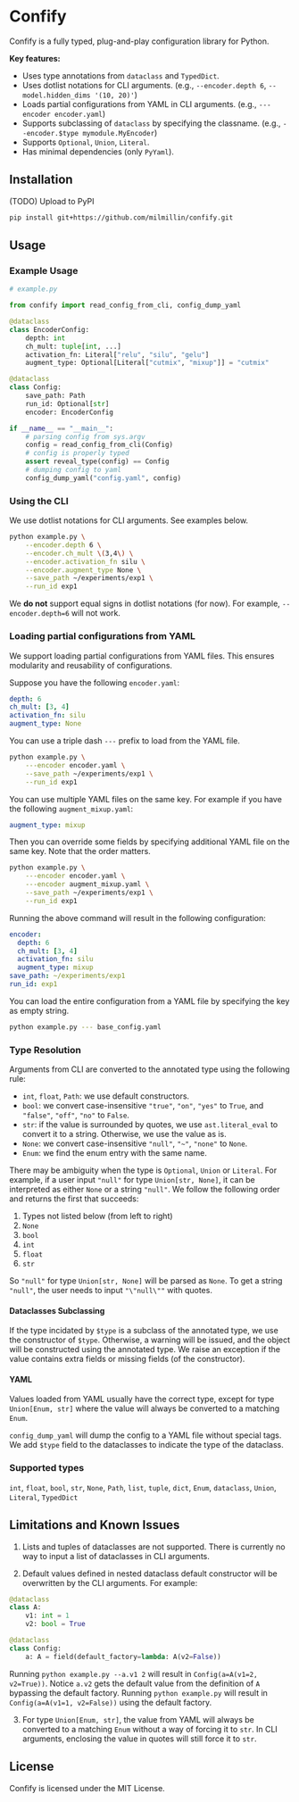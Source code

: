 # Confify

Confify is a fully typed, plug-and-play configuration library for Python.

**Key features:**

- Uses type annotations from `dataclass` and `TypedDict`.
- Uses dotlist notations for CLI arguments. (e.g., `--encoder.depth 6`, `--model.hidden_dims '(10, 20)'`)
- Loads partial configurations from YAML in CLI arguments. (e.g., `---encoder encoder.yaml`)
- Supports subclassing of `dataclass` by specifying the classname. (e.g., `--encoder.$type mymodule.MyEncoder`)
- Supports `Optional`, `Union`, `Literal`.
- Has minimal dependencies (only `PyYaml`).

## Installation

(TODO) Upload to PyPI
```bash
pip install git+https://github.com/milmillin/confify.git
```

## Usage

### Example Usage

```python
# example.py

from confify import read_config_from_cli, config_dump_yaml

@dataclass
class EncoderConfig:
    depth: int
    ch_mult: tuple[int, ...]
    activation_fn: Literal["relu", "silu", "gelu"]
    augment_type: Optional[Literal["cutmix", "mixup"]] = "cutmix"

@dataclass
class Config:
    save_path: Path
    run_id: Optional[str]
    encoder: EncoderConfig

if __name__ == "__main__":
    # parsing config from sys.argv
    config = read_config_from_cli(Config)
    # config is properly typed
    assert reveal_type(config) == Config
    # dumping config to yaml
    config_dump_yaml("config.yaml", config)
```

### Using the CLI

We use dotlist notations for CLI arguments. See examples below.

```bash
python example.py \
    --encoder.depth 6 \
    --encoder.ch_mult \(3,4\) \
    --encoder.activation_fn silu \
    --encoder.augment_type None \
    --save_path ~/experiments/exp1 \
    --run_id exp1
```

We **do not** support equal signs in dotlist notations (for now). For example, `--encoder.depth=6` will not work.

### Loading partial configurations from YAML

We support loading partial configurations from YAML files. This ensures modularity and reusability of configurations.

Suppose you have the following `encoder.yaml`:

```yaml
depth: 6
ch_mult: [3, 4]
activation_fn: silu
augment_type: None
```

You can use a triple dash `---` prefix to load from the YAML file.

```bash
python example.py \
    ---encoder encoder.yaml \
    --save_path ~/experiments/exp1 \
    --run_id exp1
```

You can use multiple YAML files on the same key. For example if you have the following `augment_mixup.yaml`:

```yaml
augment_type: mixup
```

Then you can override some fields by specifying additional YAML file on the same key. Note that the order matters.

```bash
python example.py \
    ---encoder encoder.yaml \
    ---encoder augment_mixup.yaml \
    --save_path ~/experiments/exp1 \
    --run_id exp1
```

Running the above command will result in the following configuration:

```yaml
encoder:
  depth: 6
  ch_mult: [3, 4]
  activation_fn: silu
  augment_type: mixup
save_path: ~/experiments/exp1
run_id: exp1
```

You can load the entire configuration from a YAML file by specifying the key as empty string.

```bash
python example.py --- base_config.yaml
```

### Type Resolution

Arguments from CLI are converted to the annotated type using the following rule:

- `int`, `float`, `Path`: we use default constructors.
- `bool`: we convert case-insensitive `"true"`, `"on"`, `"yes"` to `True`, and `"false"`, `"off"`, `"no"` to `False`.
- `str`: if the value is surrounded by quotes, we use `ast.literal_eval` to convert it to a string. Otherwise, we use the value as is.
- `None`: we convert case-insensitive `"null"`, `"~"`, `"none"` to `None`.
- `Enum`: we find the enum entry with the same name.

There may be ambiguity when the type is `Optional`, `Union` or `Literal`. For example, if a user input `"null"` for type `Union[str, None]`, it can be interpreted as either `None` or a string `"null"`. We follow the following order and returns the first that succeeds:

1. Types not listed below (from left to right)
2. `None`
3. `bool`
4. `int`
5. `float`
6. `str`

So `"null"` for type `Union[str, None]` will be parsed as `None`. To get a string `"null"`, the user needs to input `"\"null\""` with quotes. 

#### Dataclasses Subclassing
If the type incidated by `$type` is a subclass of the annotated type, we use the constructor of `$type`. Otherwise, a warning will be issued, and the object will be constructed using the annotated type. We raise an exception if the value contains extra fields or missing fields (of the constructor).

#### YAML
Values loaded from YAML usually have the correct type, except for type `Union[Enum, str]` where the value will always be converted to a matching `Enum`.

`config_dump_yaml` will dump the config to a YAML file without special tags. We add `$type` field to the dataclasses to indicate the type of the dataclass.


### Supported types

`int`, `float`, `bool`, `str`, `None`, `Path`, `list`, `tuple`, `dict`, `Enum`, `dataclass`, `Union`, `Literal`, `TypedDict`

## Limitations and Known Issues

1. Lists and tuples of dataclasses are not supported. There is currently no way to input a list of dataclasses in CLI arguments.

2. Default values defined in nested dataclass default constructor will be overwritten by the CLI arguments. For example:

```python
@dataclass
class A:
    v1: int = 1
    v2: bool = True

@dataclass
class Config:
    a: A = field(default_factory=lambda: A(v2=False))
```

Running `python example.py --a.v1 2` will result in `Config(a=A(v1=2, v2=True))`. Notice `a.v2` gets the default value from the definition of `A` bypassing the default factory. Running `python example.py` will result in `Config(a=A(v1=1, v2=False))` using the default factory.

3. For type `Union[Enum, str]`, the value from YAML will always be converted to a matching `Enum` without a way of forcing it to `str`. In CLI arguments, enclosing the value in quotes will still force it to `str`.

## License

Confify is licensed under the MIT License.